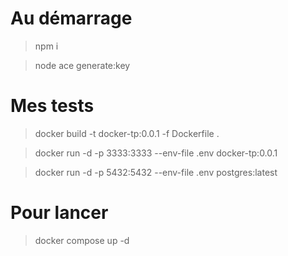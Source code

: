 # Au démarrage

> npm i

> node ace generate:key

# Mes tests

> docker build -t docker-tp:0.0.1 -f Dockerfile .

> docker run -d -p 3333:3333 --env-file .env docker-tp:0.0.1

> docker run -d -p 5432:5432 --env-file .env postgres:latest

# Pour lancer 

> docker compose up -d
